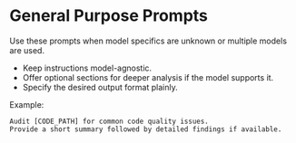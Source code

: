 # General Purpose Prompts

Use these prompts when model specifics are unknown or multiple models are used.

- Keep instructions model-agnostic.
- Offer optional sections for deeper analysis if the model supports it.
- Specify the desired output format plainly.

Example:
```
Audit [CODE_PATH] for common code quality issues.
Provide a short summary followed by detailed findings if available.
```
